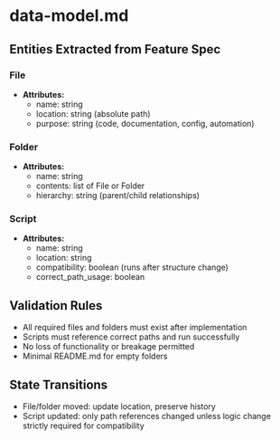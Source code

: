 # data-model.md

## Entities Extracted from Feature Spec

### File
- **Attributes:**
  - name: string
  - location: string (absolute path)
  - purpose: string (code, documentation, config, automation)

### Folder
- **Attributes:**
  - name: string
  - contents: list of File or Folder
  - hierarchy: string (parent/child relationships)

### Script
- **Attributes:**
  - name: string
  - location: string
  - compatibility: boolean (runs after structure change)
  - correct_path_usage: boolean

## Validation Rules
- All required files and folders must exist after implementation
- Scripts must reference correct paths and run successfully
- No loss of functionality or breakage permitted
- Minimal README.md for empty folders

## State Transitions
- File/folder moved: update location, preserve history
- Script updated: only path references changed unless logic change strictly required for compatibility
